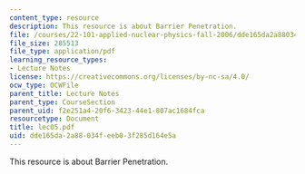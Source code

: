```yaml
---
content_type: resource
description: This resource is about Barrier Penetration.
file: /courses/22-101-applied-nuclear-physics-fall-2006/dde165da2a88034feeb03f285d164e5a_lec05.pdf
file_size: 285513
file_type: application/pdf
learning_resource_types:
- Lecture Notes
license: https://creativecommons.org/licenses/by-nc-sa/4.0/
ocw_type: OCWFile
parent_title: Lecture Notes
parent_type: CourseSection
parent_uid: f2e251a4-20f6-3423-44e1-807ac1684fca
resourcetype: Document
title: lec05.pdf
uid: dde165da-2a88-034f-eeb0-3f285d164e5a
---
```

This resource is about Barrier Penetration.